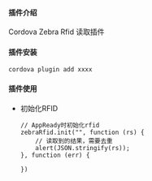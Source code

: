 #### 插件介绍
Cordova Zebra Rfid 读取插件

#### 插件安装
`cordova plugin add xxxx`

#### 插件使用
- 初始化RFID
	```
	// AppReady时初始化rfid
	zebraRfid.init("", function (rs) {
		// 读取到的结果，需要去重
		alert(JSON.stringify(rs));
	}, function (err) {
		
	})
	```